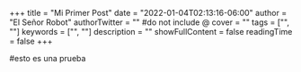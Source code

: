 +++
title = "Mi Primer Post"
date = "2022-01-04T02:13:16-06:00"
author = "El Señor Robot"
authorTwitter = "" #do not include @
cover = ""
tags = ["", ""]
keywords = ["", ""]
description = ""
showFullContent = false
readingTime = false
+++

#esto es una prueba
